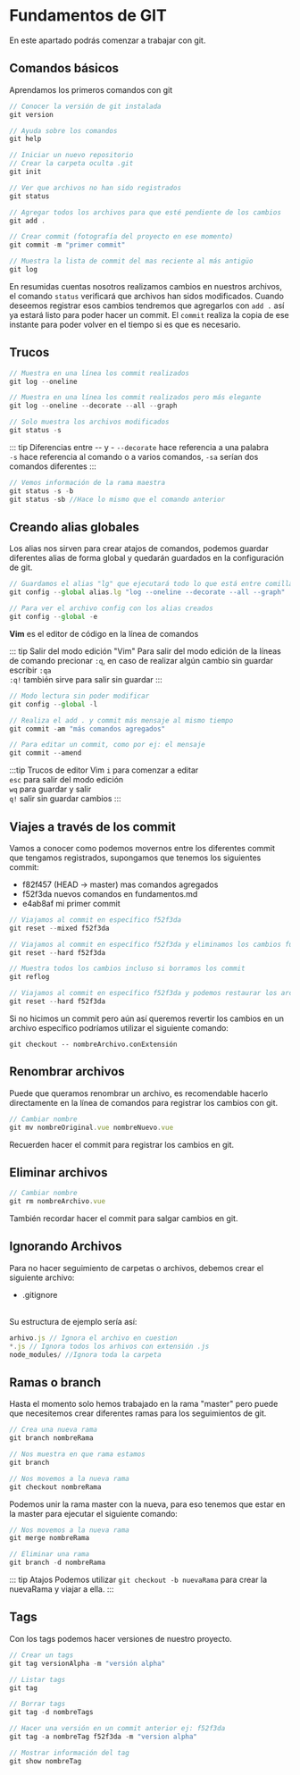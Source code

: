 # Fundamentos de GIT
En este apartado podrás comenzar a trabajar con git.

## Comandos básicos
Aprendamos los primeros comandos con git

``` js
// Conocer la versión de git instalada
git version
```

``` js
// Ayuda sobre los comandos
git help
```

``` js
// Iniciar un nuevo repositorio
// Crear la carpeta oculta .git
git init
```

``` js
// Ver que archivos no han sido registrados
git status
```

``` js
// Agregar todos los archivos para que esté pendiente de los cambios
git add .
```

``` js
// Crear commit (fotografía del proyecto en ese momento)
git commit -m "primer commit"
```

``` js
// Muestra la lista de commit del mas reciente al más antigüo
git log
```

En resumidas cuentas nosotros realizamos cambios en nuestros archivos, el comando `status` verificará que archivos han sidos modificados.
Cuando deseemos registrar esos cambios tendremos que agregarlos con `add .` así ya estará listo para poder hacer un commit.
El `commit` realiza la copia de ese instante para poder volver en el tiempo si es que es necesario.

## Trucos
``` js
// Muestra en una línea los commit realizados
git log --oneline
```

``` js
// Muestra en una línea los commit realizados pero más elegante
git log --oneline --decorate --all --graph
```

``` js
// Solo muestra los archivos modificados
git status -s
```

::: tip Diferencias entre -- y -
`--decorate` hace referencia a una palabra <br>
`-s` hace referencia al comando o a varios comandos, `-sa` serían dos comandos diferentes
:::

``` js
// Vemos información de la rama maestra
git status -s -b
git status -sb //Hace lo mismo que el comando anterior
```

## Creando alias globales
Los alias nos sirven para crear atajos de comandos, podemos guardar diferentes alias de forma global y quedarán guardados en la configuración de git.

``` js
// Guardamos el alias "lg" que ejecutará todo lo que está entre comillas
git config --global alias.lg "log --oneline --decorate --all --graph"
```

``` js
// Para ver el archivo config con los alias creados
git config --global -e
```

**Vim** es el editor de código en la línea de comandos

::: tip Salir del modo edición "Vim"
Para salir del modo edición de la líneas de comando precionar `:q`, en caso de realizar algún cambio sin guardar escribir `:qa` <br>
`:q!` también sirve para salir sin guardar
:::

``` js
// Modo lectura sin poder modificar
git config --global -l
```

``` js
// Realiza el add . y commit más mensaje al mismo tiempo
git commit -am "más comandos agregados"
```

``` js
// Para editar un commit, como por ej: el mensaje
git commit --amend
```

:::tip Trucos de editor Vim
`i` para comenzar a editar <br>
`esc` para salir del modo edición <br>
`wq` para guardar y salir <br>
`q!` salir sin guardar cambios
:::

## Viajes a través de los commit
Vamos a conocer como podemos movernos entre los diferentes commit que tengamos registrados, supongamos que tenemos los siguientes commit:

* f82f457 (HEAD -> master) mas comandos agregados
* f52f3da nuevos comandos en fundamentos.md
* e4ab8af mi primer commit

``` js
// Viajamos al commit en específico f52f3da
git reset --mixed f52f3da
```

``` js
// Viajamos al commit en específico f52f3da y eliminamos los cambios futuros
git reset --hard f52f3da
```

``` js
// Muestra todos los cambios incluso si borramos los commit
git reflog
```

``` js
// Viajamos al commit en específico f52f3da y podemos restaurar los archivos
git reset --hard f52f3da
```

Si no hicimos un commit pero aún así queremos revertir los cambios en un archivo específico podríamos utilizar el siguiente comando:

```
git checkout -- nombreArchivo.conExtensión
```

## Renombrar archivos
Puede que queramos renombrar un archivo, es recomendable hacerlo directamente en la línea de comandos para registrar los cambios con git.

``` js
// Cambiar nombre
git mv nombreOriginal.vue nombreNuevo.vue
```
Recuerden hacer el commit para registrar los cambios en git.

## Eliminar archivos
``` js
// Cambiar nombre
git rm nombreArchivo.vue
```
También recordar hacer el commit para salgar cambios en git.

## Ignorando Archivos
Para no hacer seguimiento de carpetas o archivos, debemos crear el siguiente archivo:
* .gitignore
<br>
Su estructura de ejemplo sería así:

```js
arhivo.js // Ignora el archivo en cuestion
*.js // Ignora todos los arhivos con extensión .js
node_modules/ //Ignora toda la carpeta
```

## Ramas o branch
Hasta el momento solo hemos trabajado en la rama "master" pero puede que necesitemos crear diferentes ramas para los seguimientos de git.

```js
// Crea una nueva rama
git branch nombreRama
```

```js
// Nos muestra en que rama estamos
git branch
```

```js
// Nos movemos a la nueva rama
git checkout nombreRama
```

Podemos unir la rama master con la nueva, para eso tenemos que estar en la master para ejecutar el siguiente comando:

```js
// Nos movemos a la nueva rama
git merge nombreRama
```

```js
// Eliminar una rama
git branch -d nombreRama
```

::: tip Atajos
Podemos utilizar `git checkout -b nuevaRama` para crear la nuevaRama y viajar a ella.
:::

## Tags
Con los tags podemos hacer versiones de nuestro proyecto.

```js
// Crear un tags
git tag versionAlpha -m "versión alpha"
```

```js
// Listar tags
git tag
```

```js
// Borrar tags
git tag -d nombreTags
```

```js
// Hacer una versión en un commit anterior ej: f52f3da
git tag -a nombreTag f52f3da -m "version alpha"
```

```js
// Mostrar información del tag
git show nombreTag
```


